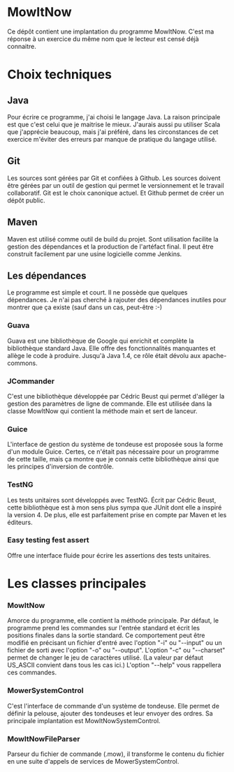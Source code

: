 MowItNow
========

Ce dépôt contient une implantation du programme MowItNow.
C'est ma réponse à un exercice du même nom que le lecteur est censé déjà connaitre.

Choix techniques
================

## Java 
Pour écrire ce programme, j'ai choisi le langage Java. La raison principale est que c'est celui que je maitrise le mieux.
J'aurais aussi pu utiliser Scala que j'apprécie beaucoup, mais j'ai préféré, dans les circonstances de cet exercice m'éviter des erreurs par manque de pratique du langage utilisé.

## Git
Les sources sont gérées par Git et confiées à Github.
Les sources doivent être gérées par un outil de gestion qui permet le versionnement et le travail collaboratif. 
Git est le choix canonique actuel. Et Github permet de créer un dépôt public.

## Maven
Maven est utilisé comme outil de build du projet.
Sont utilisation facilite la gestion des dépendances et la production de l'artéfact final.
Il peut être construit facilement par une usine logicielle comme Jenkins.

## Les dépendances
Le programme est simple et court. Il ne possède que quelques dépendances. 
Je n'ai pas cherché à rajouter des dépendances inutiles pour montrer que ça existe (sauf dans un cas, peut-être :-)

### Guava
Guava est une bibliothèque de Google qui enrichit et complète la bibliothèque standard Java. Elle offre des
fonctionnalités manquantes et allège le code à produire. Jusqu'à Java 1.4, ce rôle était dévolu aux apache-commons.

### JCommander
C'est une bibliothèque développée par Cédric Beust qui permet d'alléger la gestion des paramètres de ligne de commande.
Elle est utilisée dans la classe MowItNow qui contient la méthode main et sert de lanceur.

### Guice
L'interface de gestion du système de tondeuse est proposée sous la forme d'un module Guice.
Certes, ce n'était pas nécessaire pour un programme de cette taille, mais ça montre que je connais cette
bibliothèque ainsi que les principes d'inversion de contrôle. 

### TestNG
Les tests unitaires sont développés avec TestNG. Écrit par Cédric Beust, cette bibliothèque est à mon sens plus 
sympa que JUnit dont elle a inspiré la version 4. De plus, elle est parfaitement prise en compte par Maven et les éditeurs.

### Easy testing fest assert
Offre une interface fluide pour écrire les assertions des tests unitaires.

Les classes principales
=======================

### MowItNow
Amorce du programme, elle contient la méthode principale.
Par défaut, le programme prend les commandes sur l'entrée standard et écrit les positions finales
dans la sortie standard. Ce comportement peut être modifié en précisant un fichier d'entré avec l'option "-i" ou "--input" ou un fichier de sorti avec l'option "-o" ou "--output". L'option "-c" ou "--charset" permet de changer le jeu de caractères utilisé. (La valeur par défaut US_ASCII convient dans tous les cas ici.) L'option "--help" vous rappellera ces commandes.

### MowerSystemControl
C'est l'interface de commande d'un système de tondeuse. 
Elle permet de définir la pelouse, ajouter des tondeuses et leur envoyer des ordres.
Sa principale implantation est MowItNowSystemControl.

### MowItNowFileParser
Parseur du fichier de commande (.mow), il transforme le contenu du fichier en une suite d'appels de services de MowerSystemControl.

